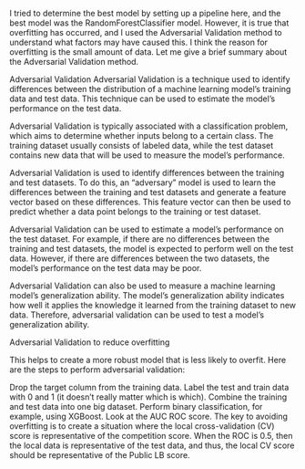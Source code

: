

I tried to determine the best model by setting up a pipeline here, and the best model was the RandomForestClassifier model. However, it is true that overfitting has occurred, and I used the Adversarial Validation method to understand what factors may have caused this. I think the reason for overfitting is the small amount of data. Let me give a brief summary about the Adversarial Validation method.

Adversarial Validation
Adversarial Validation is a technique used to identify differences between the distribution of a machine learning model’s training data and test data. This technique can be used to estimate the model’s performance on the test data.

Adversarial Validation is typically associated with a classification problem, which aims to determine whether inputs belong to a certain class. The training dataset usually consists of labeled data, while the test dataset contains new data that will be used to measure the model’s performance.

Adversarial Validation is used to identify differences between the training and test datasets. To do this, an “adversary” model is used to learn the differences between the training and test datasets and generate a feature vector based on these differences. This feature vector can then be used to predict whether a data point belongs to the training or test dataset.

Adversarial Validation can be used to estimate a model’s performance on the test dataset. For example, if there are no differences between the training and test datasets, the model is expected to perform well on the test data. However, if there are differences between the two datasets, the model’s performance on the test data may be poor.

Adversarial Validation can also be used to measure a machine learning model’s generalization ability. The model’s generalization ability indicates how well it applies the knowledge it learned from the training dataset to new data. Therefore, adversarial validation can be used to test a model’s generalization ability.

Adversarial Validation to reduce overfitting

This helps to create a more robust model that is less likely to overfit. Here are the steps to perform adversarial validation:

Drop the target column from the training data.
Label the test and train data with 0 and 1 (it doesn’t really matter which is which).
Combine the training and test data into one big dataset.
Perform binary classification, for example, using XGBoost.
Look at the AUC ROC score.
The key to avoiding overfitting is to create a situation where the local cross-validation (CV) score is representative of the competition score. When the ROC is 0.5, then the local data is representative of the test data, and thus, the local CV score should be representative of the Public LB score.
